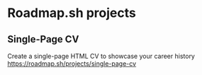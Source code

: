 # Roadmap.sh projects
## Single-Page CV
Create a single-page HTML CV to showcase your career history
https://roadmap.sh/projects/single-page-cv
